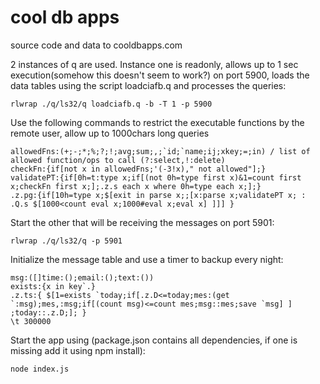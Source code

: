 # cool db apps
source  code and data to cooldbapps.com

2 instances of q are used. Instance one is readonly, allows up to 1 sec execution(somehow this doesn't seem to work?) on port 5900, loads the data tables using the script loadciafb.q and processes the queries:
 
    rlwrap ./q/ls32/q loadciafb.q -b -T 1 -p 5900

Use the following commands to restrict the executable functions by the remote user, allow up to 1000chars long queries

    allowedFns:(+;-;*;%;?;!;avg;sum;,;`id;`name;ij;xkey;=;in) / list of allowed function/ops to call (?:select,!:delete)
	checkFn:{if[not x in allowedFns;'(-3!x)," not allowed"];}
	validatePT:{if[0h=t:type x;if[(not 0h=type first x)&1=count first x;checkFn first x;];.z.s each x where 0h=type each x;];}
	.z.pg:{if[10h=type x;$[exit in parse x;;[x:parse x;validatePT x; : .Q.s $[1000<count eval x;1000#eval x;eval x] ]]] }

Start the other that will be receiving the messages on port 5901:

    rlwrap ./q/ls32/q -p 5901
    
Initialize the message table and use a timer to backup every night:
    
    msg:([]time:();email:();text:())
    exists:{x in key`.}
    .z.ts:{ $[1=exists `today;if[.z.D<=today;mes:(get `:msg);mes,:msg;if[(count msg)<=count mes;msg::mes;save `msg] ] ;today::.z.D;]; }
    \t 300000
    
Start the app using (package.json contains all dependencies, if one is missing add it using npm install):
    
    node index.js
    